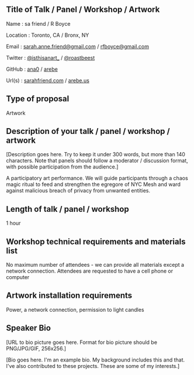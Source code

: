## Title of Talk / Panel / Workshop / Artwork
Name : sa friend / R Boyce

Location : Toronto, CA / Bronx, NY

Email : sarah.anne.friend@gmail.com / rfboyce@gmail.com

Twitter : [@isthisanart_](https://twitter.com/isthisanart_) / [@roastbeest](https://twitter.com/roastbeest)

GitHub : [ana0](https://github.com/ana0) / [arebe](https://github.com/arebe)

Url(s) : [sarahfriend.com](http://sarahfriend.com/) / [arebe.us](http://arebe.us)


## Type of proposal
Artwork

## Description of your talk / panel / workshop / artwork
[Description goes here. Try to keep it under 300 words, but more than 140 characters. Note that panels should follow a moderator / discussion format, with possible participation from the audience.]

A participatory art performance. We will guide participants through a chaos magic ritual to feed and strengthen the egregore of NYC Mesh and ward against malicious breach of privacy from unwanted entities. 

## Length of talk / panel / workshop
1 hour

## Workshop technical requirements and materials list
No maximum number of attendees - we can provide all materials except a network connection.  Attendees are requested to have a cell phone or computer

## Artwork installation requirements
Power, a network connection, permission to light candles

## Speaker Bio
[URL to bio picture goes here. Format for bio picture should be PNG/JPG/GIF, 256x256.]

[Bio goes here. I'm an example bio. My background includes this and that. I've also contributed to these projects. These are some of my interests.]
